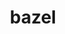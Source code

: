 ---
title: "bazel"
layout: cache
categories: [package, v0.20.3]
meta: {"versions": ["5.1.1", "5.3.0", "5.4.0", "6.1.1"], "compilers": ["gcc@=11.4.0"], "oss": ["ubuntu22.04"], "platforms": ["linux"], "targets": ["x86_64_v3"], "stacks": ["ml-linux-x86_64-cpu", "ml-linux-x86_64-cuda", "ml-linux-x86_64-rocm", "root"], "num_specs": 4, "num_specs_by_stack": {"ml-linux-x86_64-cpu": 4, "root": 4, "ml-linux-x86_64-cuda": 4, "ml-linux-x86_64-rocm": 4}}
spec_details: [{"hash": "c2fekvnpzha2zeibkqn7t6ozkin4aoek", "compiler": "gcc@=11.4.0", "versions": ["6.1.1"], "os": "ubuntu22.04", "platform": "linux", "target": "x86_64_v3", "variants": ["build_system=generic", "+nodepfail", "patches=0f6940d,3e6448a,53ca269,604423c,dbbf38b"], "stacks": ["ml-linux-x86_64-cpu", "root", "ml-linux-x86_64-cuda", "ml-linux-x86_64-rocm"], "size": "-", "tarball": "https://binaries.spack.io/v0.20.3/build_cache/linux-ubuntu22.04-x86_64_v3/gcc-11.4.0/bazel-6.1.1/linux-ubuntu22.04-x86_64_v3-gcc-11.4.0-bazel-6.1.1-c2fekvnpzha2zeibkqn7t6ozkin4aoek.spack"}, {"hash": "5cjsnvqx7akhnfri35l3bo3rfip24xta", "compiler": "gcc@=11.4.0", "versions": ["5.3.0"], "os": "ubuntu22.04", "platform": "linux", "target": "x86_64_v3", "variants": ["build_system=generic", "+nodepfail", "patches=0f6940d,3e6448a,53ca269,604423c,af73a49,dbbf38b"], "stacks": ["ml-linux-x86_64-cpu", "root", "ml-linux-x86_64-cuda", "ml-linux-x86_64-rocm"], "size": "-", "tarball": "https://binaries.spack.io/v0.20.3/build_cache/linux-ubuntu22.04-x86_64_v3/gcc-11.4.0/bazel-5.3.0/linux-ubuntu22.04-x86_64_v3-gcc-11.4.0-bazel-5.3.0-5cjsnvqx7akhnfri35l3bo3rfip24xta.spack"}, {"hash": "f7wva3kueogtohtt64t3kef6cxymgj4d", "compiler": "gcc@=11.4.0", "versions": ["5.1.1"], "os": "ubuntu22.04", "platform": "linux", "target": "x86_64_v3", "variants": ["build_system=generic", "+nodepfail", "patches=0f6940d,3e6448a,53ca269,604423c,af73a49,dbbf38b"], "stacks": ["ml-linux-x86_64-cpu", "root", "ml-linux-x86_64-cuda", "ml-linux-x86_64-rocm"], "size": "-", "tarball": "https://binaries.spack.io/v0.20.3/build_cache/linux-ubuntu22.04-x86_64_v3/gcc-11.4.0/bazel-5.1.1/linux-ubuntu22.04-x86_64_v3-gcc-11.4.0-bazel-5.1.1-f7wva3kueogtohtt64t3kef6cxymgj4d.spack"}, {"hash": "erc4dhbuhiic3z3g77mlixfmo7jhp3bl", "compiler": "gcc@=11.4.0", "versions": ["5.4.0"], "os": "ubuntu22.04", "platform": "linux", "target": "x86_64_v3", "variants": ["build_system=generic", "+nodepfail", "patches=0f6940d,3e6448a,53ca269,604423c,af73a49,dbbf38b"], "stacks": ["ml-linux-x86_64-cpu", "root", "ml-linux-x86_64-cuda", "ml-linux-x86_64-rocm"], "size": "-", "tarball": "https://binaries.spack.io/v0.20.3/build_cache/linux-ubuntu22.04-x86_64_v3/gcc-11.4.0/bazel-5.4.0/linux-ubuntu22.04-x86_64_v3-gcc-11.4.0-bazel-5.4.0-erc4dhbuhiic3z3g77mlixfmo7jhp3bl.spack"}]
---